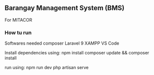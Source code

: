 ## Barangay Management System (BMS)
For MITACOR
### How tu run
Softwares needed
    composer
    Laravel 9
    XAMPP
    VS Code

Install dependencies using: 
    npm install
    composer update && composer install

run using:
    npm run dev
    php artisan serve
